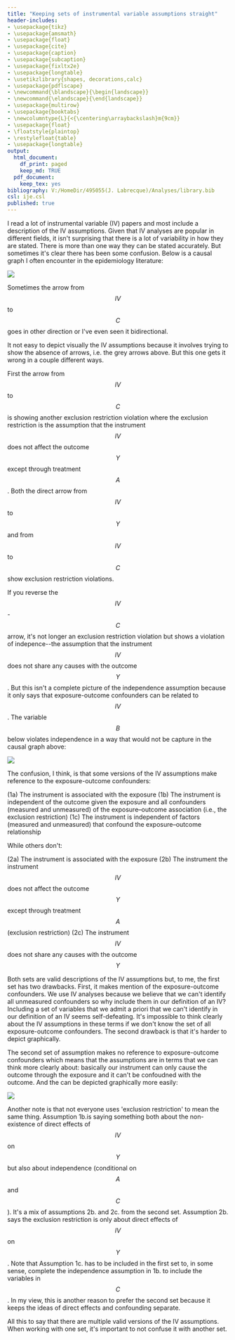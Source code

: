 ```yaml
---
title: "Keeping sets of instrumental variable assumptions straight"
header-includes:
- \usepackage{tikz}
- \usepackage{amsmath}
- \usepackage{float}
- \usepackage{cite}
- \usepackage{caption}
- \usepackage{subcaption}
- \usepackage{fixltx2e}
- \usepackage{longtable}
- \usetikzlibrary{shapes, decorations,calc}
- \usepackage{pdflscape}
- \newcommand{\blandscape}{\begin{landscape}}
- \newcommand{\elandscape}{\end{landscape}}
- \usepackage{multirow}
- \usepackage{booktabs}
- \newcolumntype{L}{<{\centering\arraybackslash}m{9cm}}
- \usepackage{float}
- \floatstyle{plaintop}
- \restylefloat{table}
- \usepackage{longtable}
output:
  html_document:
    df_print: paged
    keep_md: TRUE
  pdf_document:
    keep_tex: yes
bibliography: V:/HomeDir/495055(J. Labrecque)/Analyses/library.bib
csl: ije.csl
published: true
---
```


I read a lot of instrumental variable (IV) papers and most include a description of the IV assumptions. Given that IV analyses are popular in different fields, it isn't surprising that there is a lot of variability in how they are stated. There is more than one way they can be stated accurately. But sometimes it's clear there has been some confusion. Below is a causal graph I often encounter in the epidemiology literature:

<img src="/images/2019-08-02-iv_assumptions_files/figure-html/unnamed-chunk-1-1.png" style="display: block; margin: auto;" />

Sometimes the arrow from $$IV$$ to $$C$$ goes in other direction or I've even seen it bidirectional.

It not easy to depict visually the IV assumptions because it involves trying to show the absence of arrows, i.e. the grey arrows above. But this one gets it wrong in a couple different ways.

First the arrow from $$IV$$ to $$C$$ is showing another exclusion restriction violation where the exclusion restriction is the assumption that the instrument $$IV$$ does not affect the outcome $$Y$$ except through treatment $$A$$. Both the direct arrow from $$IV$$ to $$Y$$ and from $$IV$$ to $$C$$ show exclusion restriction violations.

If you reverse the $$IV$$-$$C$$ arrow, it's not longer an exclusion restriction violation but shows a violation of indepence--the assumption that the instrument $$IV$$ does not share any causes with the outcome $$Y$$. But this isn't a complete picture of the independence assumption because it only says that exposure-outcome confounders can be related to $$IV$$. The variable $$B$$ below violates independence in a way that would not be capture in the causal graph above:  


<img src="/images/2019-08-02-iv_assumptions_files/figure-html/unnamed-chunk-2-1.png" style="display: block; margin: auto;" />


The confusion, I think, is that some versions of the IV assumptions make reference to the exposure-outcome confounders:
  
  (1a) The instrument is associated with the exposure
  (1b) The instrument is independent of the outcome given the exposure and all confounders (measured and unmeasured) of the exposure–outcome association (i.e., the exclusion restriction)
  (1c) The instrument is independent of factors (measured and unmeasured) that confound the exposure–outcome relationship
  
While others don't:

  (2a) The instrument is associated with the exposure
  (2b) The instrument the instrument $$IV$$ does not affect the outcome $$Y$$ except through treatment $$A$$ (exclusion restriction)
  (2c) The instrument $$IV$$ does not share any causes with the outcome $$Y$$
  
Both sets are valid descriptions of the IV assumptions but, to me, the first set has two drawbacks. First, it makes mention of the exposure-outcome confounders. We use IV analyses because we believe that we can't identify all unmeasured confounders so why include them in our definition of an IV? Including a set of variables that we admit a priori that we can't identify in our definition of an IV seems self-defeating. It's impossible to think clearly about the IV assumptions in these terms if we don't know the set of all exposure-outcome confounders. The second drawback is that it's harder to depict graphically.

The second set of assumption makes no reference to exposure-outcome confounders which means that the assumptions are in terms that we can think more clearly about: basically our instrument can only cause the outcome through the exposure and it can't be confoudned with the outcome. And the can be depicted graphically more easily:

<img src="/images/2019-08-02-iv_assumptions_files/figure-html/unnamed-chunk-3-1.png" style="display: block; margin: auto;" />

Another note is that not everyone uses 'exclusion restriction' to mean the same thing. Assumption 1b.is saying something both about the non-existence of direct effects of $$IV$$ on $$Y$$ but also about independence (conditional on $$A$$ and $$C$$). It's a mix of assumptions 2b. and 2c. from the second set. Assumption 2b. says the exclusion restriction is only about direct effects of $$IV$$ on $$Y$$. Note that Assumption 1c. has to be included in the first set to, in some sense, complete the independence assumption in 1b. to include the variables in $$C$$. In my view, this is another reason to prefer the second set because it keeps the ideas of direct effects and confounding separate.

All this to say that there are multiple valid versions of the IV assumptions. When working with one set, it's important to not confuse it with another set. 


